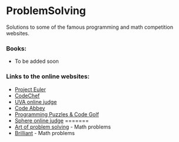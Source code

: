 # ProblemSolving

Solutions to some of the famous programming and math competition websites.

### Books:
- To be added soon

### Links to the online websites:

* [Project Euler](https://projecteuler.net/)
* [CodeChef](https://www.codechef.com/)
* [UVA online judge](https://uva.onlinejudge.org/)
* [Code Abbey](http://www.codeabbey.com/)
* [Programming Puzzles & Code Golf](http://codegolf.stackexchange.com/?newreg=96deb1b6fb0d49de9ad78d5cca8a7d5a)
* [Sphere online judge](http://www.spoj.com/)
=======
* [Art of problem solving](http://www.artofproblemsolving.com/community/c13_contest_collections) - Math problems
* [Brilliant](https://brilliant.org/) - Math problems
